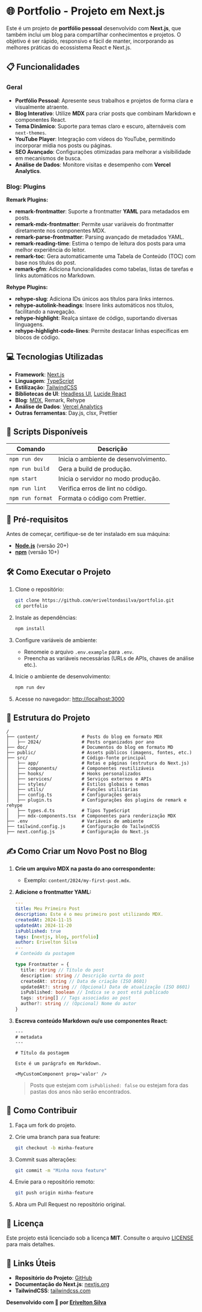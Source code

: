 # 🌐 **Portfolio - Projeto em Next.js**

Este é um projeto de **portfólio pessoal** desenvolvido com **Next.js**, que também inclui um blog para compartilhar conhecimentos e projetos. O objetivo é ser rápido, responsivo e fácil de manter, incorporando as melhores práticas do ecossistema React e Next.js.

## 📋 **Funcionalidades**

### Geral

- **Portfólio Pessoal**: Apresente seus trabalhos e projetos de forma clara e visualmente atraente.
- **Blog Interativo**: Utilize **MDX** para criar posts que combinam Markdown e componentes React.
- **Tema Dinâmico**: Suporte para temas claro e escuro, alternáveis com `next-themes`.
- **YouTube Player**: Integração com vídeos do YouTube, permitindo incorporar mídia nos posts ou páginas.
- **SEO Avançado**: Configurações otimizadas para melhorar a visibilidade em mecanismos de busca.
- **Análise de Dados**: Monitore visitas e desempenho com **Vercel Analytics**.

### Blog: Plugins

**Remark Plugins:**

- **remark-frontmatter**: Suporte a frontmatter **YAML** para metadados em posts.
- **remark-mdx-frontmatter**: Permite usar variáveis do frontmatter diretamente nos componentes MDX.
- **remark-parse-frontmatter**: Parsing avançado de metadados YAML.
- **remark-reading-time**: Estima o tempo de leitura dos posts para uma melhor experiência do leitor.
- **remark-toc**: Gera automaticamente uma Tabela de Conteúdo (TOC) com base nos títulos do post.
- **remark-gfm**: Adiciona funcionalidades como tabelas, listas de tarefas e links automáticos no Markdown.

**Rehype Plugins:**

- **rehype-slug**: Adiciona IDs únicos aos títulos para links internos.
- **rehype-autolink-headings**: Insere links automáticos nos títulos, facilitando a navegação.
- **rehype-highlight**: Realça sintaxe de código, suportando diversas linguagens.
- **rehype-highlight-code-lines**: Permite destacar linhas específicas em blocos de código.

## 💻 **Tecnologias Utilizadas**

- **Framework**: [Next.js](https://nextjs.org/)
- **Linguagem**: [TypeScript](https://www.typescriptlang.org/)
- **Estilização**: [TailwindCSS](https://tailwindcss.com/)
- **Bibliotecas de UI**: [Headless UI](https://headlessui.dev/), [Lucide React](https://lucide.dev/)
- **Blog**: [MDX](https://mdxjs.com/), Remark, Rehype
- **Análise de Dados**: [Vercel Analytics](https://vercel.com/docs/analytics/)
- **Outras ferramentas**: Day.js, clsx, Prettier

## 🚀 **Scripts Disponíveis**

| Comando          | Descrição                             |
| ---------------- | ------------------------------------- |
| `npm run dev`    | Inicia o ambiente de desenvolvimento. |
| `npm run build`  | Gera a build de produção.             |
| `npm start`      | Inicia o servidor no modo produção.   |
| `npm run lint`   | Verifica erros de lint no código.     |
| `npm run format` | Formata o código com Prettier.        |

## 📖 **Pré-requisitos**

Antes de começar, certifique-se de ter instalado em sua máquina:

- **[Node.js](https://nodejs.org/)** (versão 20+)
- **[npm](https://www.npmjs.com/)** (versão 10+)

## 🛠️ **Como Executar o Projeto**

1. Clone o repositório:

   ```bash
   git clone https://github.com/eriveltondasilva/portfolio.git
   cd portfolio
   ```

2. Instale as dependências:

   ```bash
   npm install
   ```

3. Configure variáveis de ambiente:

   - Renomeie o arquivo `.env.example` para `.env`.
   - Preencha as variáveis necessárias (URLs de APIs, chaves de análise etc.).

4. Inicie o ambiente de desenvolvimento:

   ```bash
   npm run dev
   ```

5. Acesse no navegador: [http://localhost:3000](http://localhost:3000)

## 📁 **Estrutura do Projeto**

```plaintext
/
├── content/                # Posts do blog em formato MDX
│   ├── 2024/               # Posts organizados por ano
├── doc/                    # Documentos do blog em formato MD
├── public/                 # Assets públicos (imagens, fontes, etc.)
├── src/                    # Código-fonte principal
│   ├── app/                # Rotas e páginas (estrutura do Next.js)
│   ├── components/         # Componentes reutilizáveis
│   ├── hooks/              # Hooks personalizados
│   ├── services/           # Serviços externos e APIs
│   ├── styles/             # Estilos globais e temas
│   ├── utils/              # Funções utilitárias
│   ├── config.ts           # Configurações gerais
│   ├── plugin.ts           # Configurações dos plugins de remark e rehype
│   ├── types.d.ts          # Tipos TypeScript
│   ├── mdx-components.tsx  # Componentes para renderização MDX
├── .env                    # Variáveis de ambiente
├── tailwind.config.js      # Configuração do TailwindCSS
├── next.config.js          # Configuração do Next.js
```

## ✍️ **Como Criar um Novo Post no Blog**

1. **Crie um arquivo MDX na pasta do ano correspondente:**

   - Exemplo: `content/2024/my-first-post.mdx`.

2. **Adicione o frontmatter YAML:**

   ```yaml
   ---
   title: Meu Primeiro Post
   description: Este é o meu primeiro post utilizando MDX.
   createdAt: 2024-11-15
   updatedAt: 2024-11-20
   isPublished: true
   tags: [nextjs, blog, portfolio]
   author: Erivelton Silva
   ---
   # Conteúdo da postagem
   ```

   ```ts
   type Frontmatter = {
     title: string // Título do post
     description: string // Descrição curta do post
     createdAt: string // Data de criação (ISO 8601)
     updatedAt?: string // (Opcional) Data de atualização (ISO 8601)
     isPublished: boolean // Indica se o post está publicado
     tags: string[] // Tags associadas ao post
     author?: string // (Opcional) Nome do autor
   }
   ```

3. **Escreva conteúdo Markdown ou/e use componentes React:**

   ```mdx
   ---
   # metadata
   ---

   # Título da postagem

   Este é um parágrafo em Markdown.

   <MyCustomComponent prop='valor' />
   ```

   > Posts que estejam com `isPublished: false` ou estejam fora das pastas dos anos não serão encontrados.

## 🤝 **Como Contribuir**

1. Faça um fork do projeto.
2. Crie uma branch para sua feature:

   ```bash
   git checkout -b minha-feature
   ```

3. Commit suas alterações:

   ```bash
   git commit -m "Minha nova feature"
   ```

4. Envie para o repositório remoto:

   ```bash
   git push origin minha-feature
   ```

5. Abra um Pull Request no repositório original.

## 📜 **Licença**

Este projeto está licenciado sob a licença **MIT**. Consulte o arquivo [LICENSE](LICENSE) para mais detalhes.

## 🔗 **Links Úteis**

- **Repositório do Projeto**: [GitHub](https://github.com/eriveltondasilva/portfolio)
- **Documentação do Next.js**: [nextjs.org](https://nextjs.org/)
- **TailwindCSS**: [tailwindcss.com](https://tailwindcss.com/)

**Desenvolvido com 💙 por [Erivelton Silva](https://github.com/eriveltondasilva/)**
